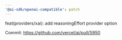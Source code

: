 ```yaml
---
'@ai-sdk/openai-compatible': patch
---
```


feat(providers/xai): add reasoningEffort provider option

Commit: https://github.com/vercel/ai/pull/5950
